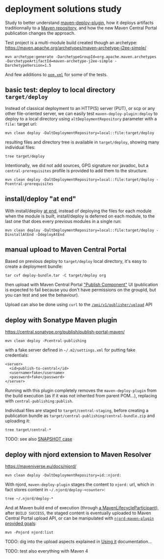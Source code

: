 # deployment solutions study

Study to better understand [maven-deploy-plugin](https://maven.apache.org/plugins/maven-deploy-plugin/), how it deploys artifacts traditionnally to a [Maven repository](https://maven.apache.org/repository/layout.html),
and how the new Maven Central Portal publication changes the approach.

Test project is a multi-module build created though an archetype:
https://maven.apache.org/archetypes/maven-archetype-j2ee-simple/

    mvn archetype:generate -DarchetypeGroupId=org.apache.maven.archetypes -DarchetypeArtifactId=maven-archetype-j2ee-simple -DarchetypeVersion=1.5

And few additions to [`pom.xml`](pom.xml) for some of the tests.

## basic test: deploy to local directory `target/deploy`

Instead of classical deployment to an HTTP(S) server (PUT), or scp or any other file-oriented server, we can easily test `maven-deploy-plugin:deploy` to deploy to a local directory using `altDeploymentRepository` parameter with a `file:` target url:

    mvn clean deploy -DaltDeploymentRepository=local::file:target/deploy

resulting files and directory tree is available in `target/deploy`, showing many individual files:

    tree target/deploy

Intentionally, we did not add sources, GPG signature nor javadoc, but a `central-prerequisites` profile is provided to add them to the structure.

    mvn clean deploy -DaltDeploymentRepository=local::file:target/deploy -Pcentral-prerequisites

## install/deploy "at end"

With install/deploy [at end](https://maven.apache.org/plugins/maven-deploy-plugin/deploy-mojo.html#deployAtEnd), instead of deploying the files for each module when the module is built, install/deploy is deferred on each module, to the last one that does every previous modules in a single run:

    mvn clean deploy -DaltDeploymentRepository=local::file:target/deploy -DinstallAtEnd -DdeployAtEnd

## manual upload to Maven Central Portal

Based on previous deploy to `target/deploy` local directory, it's easy to create a deployment bundle:

    tar cvf deploy-bundle.tar -C target/deploy org

then upload with Maven Central Portal ["Publish Component"](https://central.sonatype.com/publishing) UI (publication is expected to fail because you don't have permissions on the groupId, but you can test and see the behaviour).

Upload can also be done using `curl` to the [`/api/v1/publisher/upload`](https://central.sonatype.com/api-doc) API

## deploy with Sonatype Maven plugin

https://central.sonatype.org/publish/publish-portal-maven/

    mvn clean deploy -Pcentral-publishing

with a fake server defined in `~/.m2/settings.xml` for putting fake credentials:

    <server>
      <id>publish-to-central</id>
      <username>fake</username>
	  <password>fake</password>
    </server>

Running with this plugin completely removes the `maven-deploy-plugin` from the build execution (as if it was not inherited from parent POM...), replacing with `central-publishing:publish`.

Individual files are staged to `target/central-staging`, before creating a publication bundle as `target/central-publishing/central-bundle.zip` and uploading it:

    tree target/central-*

TODO: see also [SNAPSHOT case](https://central.sonatype.org/publish/publish-portal-snapshots/)

## deploy with njord extension to Maven Resolver

https://maveniverse.eu/docs/njord/

    mvn clean deploy -DaltDeploymentRepository=id::njord:

With njord, `maven-deploy-plugin` stages the content to `njord:` url, which in fact stores content in `~/.njord/deploy-<counter>`:

    tree ~/.njord/deploy-*

And at Maven build end of execution (through [a MavenLifecycleParticipant](https://github.com/maveniverse/njord/blob/main/extension3/src/main/java/eu/maveniverse/maven/njord/extension3/NjordSessionLifecycleParticipant.java)), after `BUILD SUCCESS`, the staged content is eventually uploaded to Maven Central Portal upload API, or can be manipulated with [`njord-maven-plugin` provided goals](https://maveniverse.eu/docs/njord/plugin-documentation/plugin-info.html):

    mvn -Pnjord njord:list

TODO: dig into the upload aspects explained in [Using it](https://maveniverse.eu/docs/njord/using-it/) documentation...

TODO: test also everything with Maven 4

